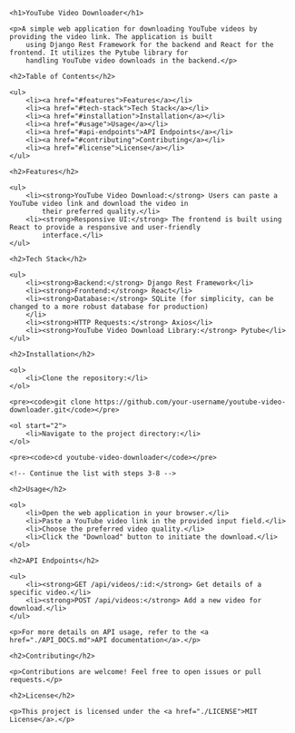 <!DOCTYPE html>
<html lang="en">

<head>
    <meta charset="UTF-8">
    <meta name="viewport" content="width=device-width, initial-scale=1.0">
    <title>YouTube Video Downloader</title>
</head>

<body>

    <h1>YouTube Video Downloader</h1>

    <p>A simple web application for downloading YouTube videos by providing the video link. The application is built
        using Django Rest Framework for the backend and React for the frontend. It utilizes the Pytube library for
        handling YouTube video downloads in the backend.</p>

    <h2>Table of Contents</h2>

    <ul>
        <li><a href="#features">Features</a></li>
        <li><a href="#tech-stack">Tech Stack</a></li>
        <li><a href="#installation">Installation</a></li>
        <li><a href="#usage">Usage</a></li>
        <li><a href="#api-endpoints">API Endpoints</a></li>
        <li><a href="#contributing">Contributing</a></li>
        <li><a href="#license">License</a></li>
    </ul>

    <h2>Features</h2>

    <ul>
        <li><strong>YouTube Video Download:</strong> Users can paste a YouTube video link and download the video in
            their preferred quality.</li>
        <li><strong>Responsive UI:</strong> The frontend is built using React to provide a responsive and user-friendly
            interface.</li>
    </ul>

    <h2>Tech Stack</h2>

    <ul>
        <li><strong>Backend:</strong> Django Rest Framework</li>
        <li><strong>Frontend:</strong> React</li>
        <li><strong>Database:</strong> SQLite (for simplicity, can be changed to a more robust database for production)
        </li>
        <li><strong>HTTP Requests:</strong> Axios</li>
        <li><strong>YouTube Video Download Library:</strong> Pytube</li>
    </ul>

    <h2>Installation</h2>

    <ol>
        <li>Clone the repository:</li>
    </ol>

    <pre><code>git clone https://github.com/your-username/youtube-video-downloader.git</code></pre>

    <ol start="2">
        <li>Navigate to the project directory:</li>
    </ol>

    <pre><code>cd youtube-video-downloader</code></pre>

    <!-- Continue the list with steps 3-8 -->

    <h2>Usage</h2>

    <ol>
        <li>Open the web application in your browser.</li>
        <li>Paste a YouTube video link in the provided input field.</li>
        <li>Choose the preferred video quality.</li>
        <li>Click the "Download" button to initiate the download.</li>
    </ol>

    <h2>API Endpoints</h2>

    <ul>
        <li><strong>GET /api/videos/:id:</strong> Get details of a specific video.</li>
        <li><strong>POST /api/videos:</strong> Add a new video for download.</li>
    </ul>

    <p>For more details on API usage, refer to the <a href="./API_DOCS.md">API documentation</a>.</p>

    <h2>Contributing</h2>

    <p>Contributions are welcome! Feel free to open issues or pull requests.</p>

    <h2>License</h2>

    <p>This project is licensed under the <a href="./LICENSE">MIT License</a>.</p>

</body>

</html>
